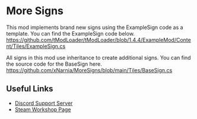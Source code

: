 # More Signs

This mod implements brand new signs using the ExampleSign code as a template. You can find the ExampleSign code below.
https://github.com/tModLoader/tModLoader/blob/1.4.4/ExampleMod/Content/Tiles/ExampleSign.cs

All signs in this mod use inheritance to create additional signs. You can find the source code for the BaseSign here.
https://github.com/xNarnia/MoreSigns/blob/main/Tiles/BaseSign.cs

## Useful Links
* [Discord Support Server](https://discord.gg/xAQGT4VetN)
* [Steam Workshop Page](https://steamcommunity.com/sharedfiles/filedetails/?id=3275032535)